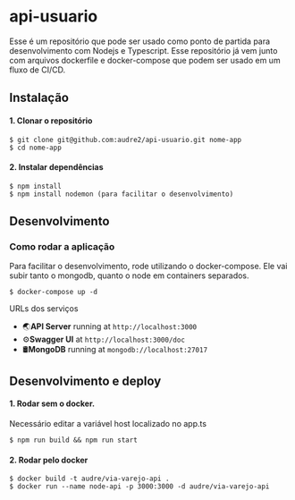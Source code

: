 # api-usuario

Esse é um repositório que pode ser usado como ponto de partida para desenvolvimento com Nodejs e Typescript. Esse repositório já vem junto com arquivos dockerfile e docker-compose que podem ser usado em um fluxo de CI/CD.

## Instalação

#### 1. Clonar o repositório

```
$ git clone git@github.com:audre2/api-usuario.git nome-app
$ cd nome-app
```

#### 2. Instalar dependências

```
$ npm install
$ npm install nodemon (para facilitar o desenvolvimento)
```
## Desenvolvimento

### Como rodar a aplicação

Para facilitar o desenvolvimento, rode utilizando o docker-compose. Ele vai subir tanto o mongodb, quanto o node em containers separados.

```
$ docker-compose up -d
```

URLs dos serviços
* 🌏**API Server** running at `http://localhost:3000`
* ⚙️**Swagger UI** at `http://localhost:3000/doc`
* 🛢️**MongoDB** running at `mongodb://localhost:27017`

## Desenvolvimento e deploy
#### 1. Rodar sem o docker.

Necessário editar a variável host localizado no app.ts

```
$ npm run build && npm run start
```

#### 2. Rodar pelo docker

```
$ docker build -t audre/via-varejo-api .
$ docker run --name node-api -p 3000:3000 -d audre/via-varejo-api
```
